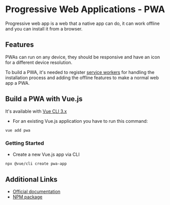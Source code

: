 # Progressive Web Applications - PWA

Progressive web app is a web that a native app can do, it can work offline and you can install it from a browser.

## Features

PWAs can run on any device, they should be responsive and have an icon for a different device resolution.

To build a PWA, it's needed to register [service workers](https://developers.google.com/web/fundamentals/primers/service-workers) for handling the installation process and adding the offline features to make a normal web app a PWA.

## Build a PWA with Vue.js

It's available with [Vue CLI 3.x](https://github.com/vuejs/vue-cli/tree/dev/packages/@vue/cli-plugin-pwa#readme)

- For an existing Vue.js application you have to run this command:

```bash
vue add pwa
```

### Getting Started

- Create a new Vue.js app via CLI

```bash
npx @vue/cli create pwa-app
```

## Additional Links

- [Official documentation](https://cli.vuejs.org/core-plugins/pwa.html)
- [NPM package](https://www.npmjs.com/package/@vue/cli-plugin-pwa)
